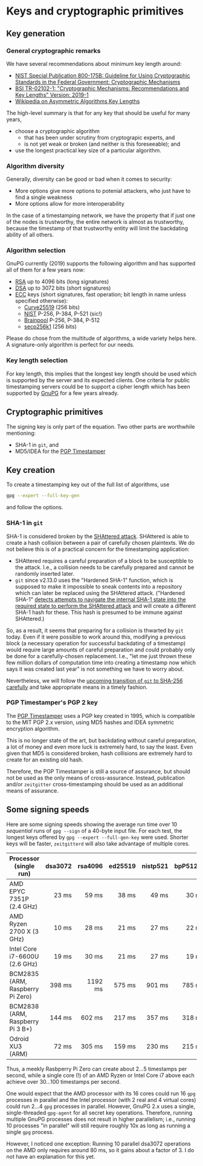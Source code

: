 # Keys and cryptographic primitives

## Key generation

### General cryptographic remarks

We have several recommendations about minimum key length around:
- [NIST Special Publication 800-175B: Guideline for Using Cryptographic Standards in the Federal Government: Cryptographic Mechanisms](https://csrc.nist.gov/publications/detail/sp/800-175b/final)
- [BSI TR-02102-1: "Cryptographic Mechanisms: Recommendations and Key Lengths" Version: 2019-1](https://www.bsi.bund.de/SharedDocs/Downloads/EN/BSI/Publications/TechGuidelines/TG02102/BSI-TR-02102-1.pdf)
- [Wikipedia on Asymmetric Algorithms Key Lengths](https://en.wikipedia.org/wiki/Key_size#Asymmetric_algorithm_key_lengths)

The high-level summary is that for any key that should be useful for many years,
- choose a cryptographic algorithm
  * that has been under scrutiny from cryptograpic experts, and
  * is not yet weak or broken (and neither is this foreseeable); and
- use the longest practical key size of a particular algorithm.

### Algorithm diversity

Generally, diversity can be good or bad when it comes to security:

- More options give more options to potenial attackers, who just
  have to find a single weakness
- More options allow for more interoperability

In the case of a timestamping network, we have the property that
if just one of the nodes is trustworthy, the entire network is
almost as trustworthy, because the timestamp of that trustworthy
entity will limit the backdating ability of all others.

### Algorithm selection

GnuPG currently (2019) supports the following algorithm and has supported all
of them for a few years now:

- [RSA](https://en.wikipedia.org/wiki/Rivest-Shamir-Adleman) up to 4096 bits
  (long signatures)
- [DSA](https://en.wikipedia.org/wiki/Digital_Signature_Algorithm) up to 3072
  bits (short signatures)
- [ECC](https://en.wikipedia.org/wiki/Elliptic-curve_cryptography) keys (short
  signatures, fast operation; bit length in name unless specified otherwise):
  * [Curve25519](https://en.wikipedia.org/wiki/Curve25519) (256 bits)
  * [NIST](https://nvlpubs.nist.gov/nistpubs/FIPS/NIST.FIPS.186-4.pdf) P-256, P-384, P-521 (sic!)
  * [Brainpool](https://tools.ietf.org/html/rfc5639) P-256, P-384, P-512
  * [secp256k1](https://en.bitcoin.it/wiki/Secp256k1) (256 bits)

Please do chose from the multitude of algorithms, a wide variety
helps here. A signature-only algorithm is perfect for our needs.

### Key length selection

For key length, this implies that the longest key length should be used which
is supported by the server and its expected clients. One criteria for public
timestamping servers could be to support a cipher length which has been
supported by [GnuPG](https://www.gnupg.org) for a few years already.

## Cryptographic primitives

The signing key is only part of the equation. Two other parts are worthwhile mentioning:
- SHA-1 in `git`, and
- MD5/IDEA for the [PGP Timestamper](http://www.itconsult.co.uk/stamper.htm)

## Key creation

To create a timestamping key out of the full list of algorithms, use

```sh
gpg --expert --full-key-gen
```

and follow the options.

### SHA-1 in `git`

SHA-1 is considered broken by the [SHAttered attack](https://shattered.io/).
SHAttered is able to create a hash collision between a pair of carefully chosen
plaintexts. We do not believe this is of a practical concern for the
timestamping application:

- SHAttered requires a careful preparation of a block to be susceptible to the
  attack. I.e., a collision needs to be carefully prepared and cannot be
  randomly inserted later.
- `git` since v2.13.0 uses the "Hardened SHA-1" function, which is supposed to
  make it impossible to sneak contents into a repository which can later be
  replaced using the SHAttered attack. ("Hardened SHA-1" [detects attempts to
  navigate the internal SHA-1 state into the required state to perform the
  SHAttered attack](https://github.com/git/git/commit/28dc98e343ca4eb370a29ceec4c19beac9b5c01e)
  and will create a different SHA-1 hash for these. This hash is presumed to
  be immune against SHAttered.)

So, as a result, it seems that preparing for a collision is thwarted by `git`
today. Even if it were possible to work around this, modifying a previous block
(a necessary operation for successful backdating of a timestamp) would require
large amounts of careful preparation and could probably only be done for a
carefully-chosen replacement. I.e., "let me just thrown these few million
dollars of computation time into creating a timestamp now which says it was
created last year" is not something we have to worry about.

Nevertheless, we will follow the [upcoming transition of `git` to SHA-256
carefully](https://github.com/git/git/blob/master/Documentation/technical/hash-function-transition.txt)
and take appropriate means in a timely fashion.

### PGP Timestamper's PGP 2 key

The [PGP Timestamper](http://www.itconsult.co.uk/stamper.htm) uses a PGP key
created in 1995, which is compatible to the MIT PGP 2.x version, using MD5
hashes and IDEA symmetric encryption algorithm.

This is no longer state of the art, but backdating without careful preparation,
a lot of money and even more luck is extremely hard, to say the least.  Even
given that MD5 is considered broken, hash collisions are extremely hard to
create for an existing old hash.

Therefore, the PGP Timestamper is still a source of assurance, but should not
be used as the only means of cross-assurance. Instead, publication and/or
`zeitgitter` cross-timestamping should be used as an additional means of assurance.

## Some signing speeds

Here are some signing speeds showing the average run time over 10 *sequential*
runs of `gpg --sign` of a 40-byte input file. For each test, the longest keys
offered by `gpg --expert --full-gen-key` were used. Shorter keys will be
faster, `zeitgitterd` will also take advantage of multiple cores.

| Processor (single run)           | dsa3072 | rsa4096 | ed25519 | nistp521 | bpP512r1 | secp256k1 |
| ---------------------------------| -------:| -------:| -------:| --------:| --------:| ---------:|
| AMD EPYC 7351P (2.4 GHz)         |   23 ms |   59 ms |   38 ms |    49 ms |    30 ms |     13 ms |
| AMD Ryzen 2700 X (3 GHz)         |   10 ms |   28 ms |   21 ms |    27 ms |    22 ms |      9 ms |
| Intel Core i7-6600U (2.6 GHz)	   |   19 ms |   30 ms |   21 ms |    27 ms |    19 ms |      9 ms |
| BCM2835 (ARM, Raspberry Pi Zero) |  398 ms | 1192 ms |  575 ms |   901 ms |   785 ms |    219 ms |
| BCM2838 (ARM, Raspberry Pi 3 B+) |  144 ms |  602 ms |  217 ms |   357 ms |   318 ms |     82 ms |
| Odroid XU3 (ARM)                 |   72 ms |  305 ms |  159 ms |   230 ms |   215 ms |     61 ms |

Thus, a meekly Rasbperry Pi Zero can create about 2…5 timestamps per second,
while a single core (!) of an AMD Ryzen or Intel Core i7 above each achieve
over 30…100 timestamps per second.

One would expect that the AMD processor with its 16 cores could run 16 `gpg`
processes in parallel and the Intel processor (with 2 real and 4 virtual cores)
could run 2…4 `gpg` processes in parallel. However, GnuPG 2.x uses a single,
single-threaded `gpg-agent` for all secret key operations. Therefore, running
multiple GnuPG processes does not result in higher parallelism; i.e., running
10 processes "in parallel" will still require roughly 10x as long as running a
single `gpg` process.

However, I noticed one exception: Running 10 parallel dsa3072 operations on the
AMD only requires around 80 ms, so it gains about a factor of 3. I do not have
an explanation for this yet.
